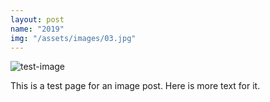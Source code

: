 ```yaml
---
layout: post
name: "2019"
img: "/assets/images/03.jpg"
---
```


![test-image](/assets/images/02.jpg)

This is a test page for an image post.
Here is more text for it.
